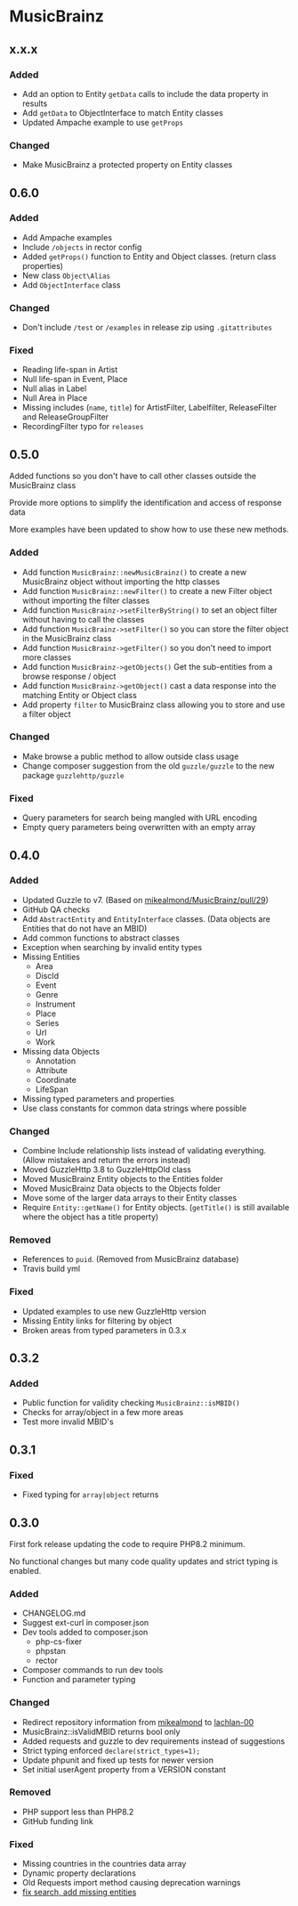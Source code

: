 # MusicBrainz

## x.x.x

### Added

* Add an option to Entity `getData` calls to include the data property in results
* Add `getData` to ObjectInterface to match Entity classes
* Updated Ampache example to use `getProps`

### Changed

* Make MusicBrainz a protected property on Entity classes

## 0.6.0

### Added

* Add Ampache examples
* Include `/objects` in rector config
* Added `getProps()` function to Entity and Object classes. (return class properties)
* New class `Object\Alias`
* Add `ObjectInterface` class

### Changed

* Don't include `/test` or `/examples` in release zip using `.gitattributes`

### Fixed

* Reading life-span in Artist
* Null life-span in Event, Place
* Null alias in Label
* Null Area in Place
* Missing includes (`name`, `title`) for ArtistFilter, Labelfilter, ReleaseFilter and ReleaseGroupFilter
* RecordingFilter typo for `releases`

## 0.5.0

Added functions so you don't have to call other classes outside the MusicBrainz class

Provide more options to simplify the identification and access of response data

More examples have been updated to show how to use these new methods.

### Added

* Add function `MusicBrainz::newMusicBrainz()` to create a new MusicBrainz object without importing the http classes
* Add function `MusicBrainz::newFilter()` to create a new Filter object without importing the filter classes
* Add function `MusicBrainz->setFilterByString()` to set an object filter without having to call the classes
* Add function `MusicBrainz->setFilter()` so you can store the filter object in the MusicBrainz class
* Add function `MusicBrainz->getFilter()` so you don't need to import more classes
* Add function `MusicBrainz->getObjects()` Get the sub-entities from a browse response / object
* Add function `MusicBrainz->getObject()` cast a data response into the matching Entity or Object class
* Add property `filter` to MusicBrainz class allowing you to store and use a filter object

### Changed

* Make browse a public method to allow outside class usage
* Change composer suggestion from the old `guzzle/guzzle` to the new package `guzzlehttp/guzzle`

### Fixed

* Query parameters for search being mangled with URL encoding
* Empty query parameters being overwritten with an empty array

## 0.4.0

### Added

* Updated Guzzle to v7. (Based on [mikealmond/MusicBrainz/pull/29](https://github.com/mikealmond/MusicBrainz/pull/29))
* GitHub QA checks
* Add `AbstractEntity` and `EntityInterface` classes. (Data objects are Entities that do not have an MBID)
* Add common functions to abstract classes
* Exception when searching by invalid entity types
* Missing Entities
  * Area
  * DiscId
  * Event
  * Genre
  * Instrument
  * Place
  * Series
  * Url
  * Work
* Missing data Objects
  * Annotation
  * Attribute
  * Coordinate
  * LifeSpan
* Missing typed parameters and properties
* Use class constants for common data strings where possible

### Changed

* Combine Include relationship lists instead of validating everything. (Allow mistakes and return the errors instead)
* Moved GuzzleHttp 3.8 to GuzzleHttpOld class
* Moved MusicBrainz Entity objects to the Entities folder
* Moved MusicBrainz Data objects to the Objects folder
* Move some of the larger data arrays to their Entity classes
* Require `Entity::getName()` for Entity objects. (`getTitle()` is still available where the object has a title property)

### Removed

* References to `puid`. (Removed from MusicBrainz database)
* Travis build yml

### Fixed

* Updated examples to use new GuzzleHttp version
* Missing Entity links for filtering by object
* Broken areas from typed parameters in 0.3.x

## 0.3.2

### Added

* Public function for validity checking `MusicBrainz::isMBID()`
* Checks for array/object in a few more areas
* Test more invalid MBID's

## 0.3.1

### Fixed

* Fixed typing for `array|object` returns

## 0.3.0

First fork release updating the code to require PHP8.2 minimum.

No functional changes but many code quality updates and strict typing is enabled.

### Added

* CHANGELOG.md
* Suggest ext-curl in composer.json
* Dev tools added to composer.json
  * php-cs-fixer
  * phpstan
  * rector
* Composer commands to run dev tools
* Function and parameter typing

### Changed

* Redirect repository information from [mikealmond](https://github.com/mikealmond/musicbrainz) to [lachlan-00](https://github.com/lachlan-00/musicbrainz)
* MusicBrainz::isValidMBID returns bool only
* Added requests and guzzle to dev requirements instead of suggestions
* Strict typing enforced `declare(strict_types=1);`
* Update phpunit and fixed up tests for newer version
* Set initial userAgent property from a VERSION constant

### Removed

* PHP support less than PHP8.2
* GitHub funding link

### Fixed

* Missing countries in the countries data array
* Dynamic property declarations
* Old Requests import method causing deprecation warnings
* [fix search, add missing entities](https://github.com/lachlan-00/MusicBrainz/pull/1)
